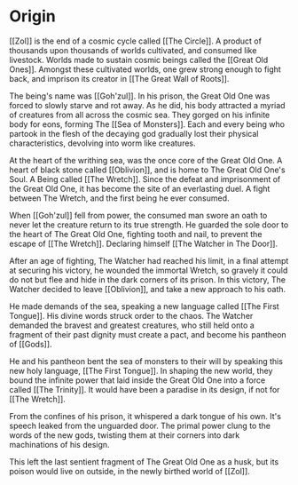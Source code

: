 # Origin
[[Zol]] is the end of a cosmic cycle called [[The Circle]]. A product of thousands upon thousands of worlds cultivated, and consumed like livestock. Worlds made to sustain cosmic beings called the [[Great Old Ones]]. Amongst these cultivated worlds, one grew strong enough to fight back, and imprison its creator in [[The Great Wall of Roots]]. 

The being's name was [[Goh'zul]]. In his prison, the Great Old One was forced to slowly starve and rot away. As he did, his body attracted a myriad of creatures from all across the cosmic sea. They gorged on his infinite body for eons, forming The [[Sea of Monsters]]. Each and every being who partook in the flesh of the decaying god gradually lost their physical characteristics, devolving into worm like creatures. 

At the heart of the writhing sea, was the once core of the Great Old One. A heart of black stone called [[Oblivion]], and is home to The Great Old One's Soul. A Being called [[The Wretch]]. Since the defeat and imprisonment of the Great Old One, it has become the site of an everlasting duel. A fight between The Wretch, and the first being he ever consumed.

When [[Goh'zul]] fell from power, the consumed man swore an oath to never let the creature return to its true strength. He guarded the sole door to the heart of The Great Old One, fighting tooth and nail, to prevent the escape of [[The Wretch]]. Declaring himself [[The Watcher in The Door]].

After an age of fighting, The Watcher had reached his limit, in a final attempt at securing his victory, he wounded the immortal Wretch, so gravely it could do not but flee and hide in the dark corners of its prison. In this victory, The Watcher decided to leave [[Oblivion]], and take a new approach to his oath.

He made demands of the sea, speaking a new language called [[The First Tongue]]. His divine words struck order to the chaos. The Watcher demanded the bravest and greatest creatures, who still held onto a fragment of their past dignity must create a pact, and become his pantheon of [[Gods]].

He and his pantheon bent the sea of monsters to their will by speaking this new holy language, [[The First Tongue]]. In shaping the new world, they bound the infinite power that laid inside the Great Old One into a force called [[The Trinity]]. It would have been a paradise in its design, if not for [[The Wretch]]. 

From the confines of his prison, it whispered a dark tongue of his own. It's speech leaked from the unguarded door. The primal power clung to the words of the new gods, twisting them at their corners into dark machinations of his design.

This left the last sentient fragment of The Great Old One as a husk, but its poison would live on outside, in the newly birthed world of [[Zol]].